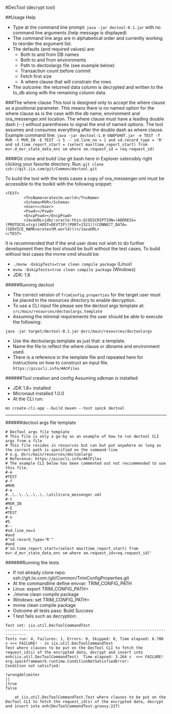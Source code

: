 #DecTool (decrypt tool)

##Usage Help
* Type at the command line prompt: `java -jar dectool-0.1.jar`
with no command line arguments (help message is displayed)
* The command line args are in alphabetical order and currently working to reorder the argument list.
* The defaults (and required values) are:
  * Both to and from DB names
  * Both to and from environments
  * Path to dectoolargs file (see example below)
  * Transaction count before commit
  * Fetch first size
  * A where clause that will constrain the rows
 * The outcome: the returned data column is decrypted and written to the to_db along with the remaining column data.
 
###The where clause
 This tool is designed only to accept the where clause as a positional parameter.
 This means there is no named option for the where clause as is the case with the db name, environment and ora_messenger.xml location.
 The where clause must have a leading double dash (--) without parentheses to signal the end of named options.
 The tool assumes and consumes everything after the double dash as where clause.
 Example command line:
 `java -jar dectool-1.0-SNAPSHOT.jar -e TEST -f MVR -t MVR_IN -E TEST -s 5 -- sd.line_no = 1 and sd.record_type = 'R' and sd.time_report_start = (select max(time_report_start) from mvr.d_mvr_state_data_enc sm where sm.request_id = req.request_id)
`
 
####Git clone and build
 Use git bash here in Explorer ostensibly right clicking your favorite directory.
 Run: `git clone ssh://git.iix.com/git/Common/dectool.git`
 
 To build the tool with the tests cases a copy of ora_messenger.xml must be accessible to the toolkit with the following snippet:
 ```
 <TEST>
         <TnsName>oratestm.world</TnsName>
         <Schema>MVR</Schema>
         <User></User>
         <Pswd></Pswd>
         <EncpPswd></EncpPswd>
         <JavaURL>jdbc:oracle:thin:@(DESCRIPTION=(ADDRESS=(PROTOCOL=tcp)(HOST=DEVTIP)(PORT=1521))(CONNECT_DATA=(SERVICE_NAME=oratestM.world)))</JavaURL>
 </TEST>
 ```
 It is recommended that if the end user does not wish to do further development then the tool should be built without the test cases.
 To build without test cases the mvnw cmd should be:
* `./mvnw -DskipTests=true clean compile package` (Linux)
* `mvnw -DskipTests=true clean compile package` (Windows)
* JDK: 1.8
 
#####Running dectool
 * The correct version of `TrimConfig.properties` for the target user must be placed in the resources directory to enable decryption.
 * To use a CLI input file please see the dectool args template at: `src/main/resources/dectoolargs.template`
 * Assuming the minimal requirements the user should be able to execute the following:
 
 `java -jar target/dectool-0.1.jar @src/main/resources/dectoolargs`
 * Use the dectoolargs.template as just that: a template.
 * Name the file to reflect the where clause or dbname and environment used.
 * There is a reference in the template file and repeated here for instructions on how to construct an input file.
 `https://picocli.info/#AtFiles`
 
 ######Tool creation and config
 Assuming sdkman is installed:
 * JDK 1.8+ installed
 * Micronaut installed 1.0.0
 * At the CLI run:
 
 `mn create-cli-app --build maven --test spock dectool`
 
 ---
 
 ######dectool args file template
 ```
 # DecTool args file template
 # This file is only a go-by as an example of how to run dectool CLI args from a file
 # This file resides in resources but can but put anywhere as long as the correct path is specified on the command-line
 # e.g. @src/main/resources/dectoolargs
 # Reference: https://picocli.info/#AtFiles
 # The example CLI below has been commented out not reccommended to use this file.
 #-e
 #TEST
 #-f
 #MVR
 #-o
 #..\..\..\..\..\..\utils\ora_messenger.xml
 #-t
 #MVR_IN
 #-E
 #TEST
 #-s
 #5
 #--
 #sd.line_no=1
 #and
 #"sd.record_type='R'"
 #and
 #'sd.time_report_start=(select max(time_report_start) from mvr.d_mvr_state_data_enc sm where sm.request_id=req.request_id)'
```

######Running the tests
* If not already clone repo: ssh://git.iix.com:/git/Common/TrimConfigProperties.git
* At the commandline define envvar: TRIM_CONFIG_PATH
* Linux: export TRIM_CONFIG_PATH=<path-to-cloned-TrimConfig>
* ./mvnw clean compile package
* Windows: set TRIM_CONFIG_PATH=<path-to-cloned-TrimConfig> 
* mvnw clean compile package
* Outcome all tests pass: Build Success
* 1 test fails such as decryption:

```
Test set: iix.util.DecToolCommandTest
-------------------------------------------------------------------------------
Tests run: 4, Failures: 1, Errors: 0, Skipped: 0, Time elapsed: 6.788 s <<< FAILURE! - in iix.util.DecToolCommandTest
Test where clauses to be put on the DecTool CLI to fetch the request_id(s) of the encrypted data, decrypt and insert into enh(iix.util.DecToolCommandTest)  Time elapsed: 3.264 s  <<< FAILURE!
org.spockframework.runtime.ConditionNotSatisfiedError: 
Condition not satisfied:

!wrongdelimiter
||
|true
false

	at iix.util.DecToolCommandTest.Test where clauses to be put on the DecTool CLI to fetch the request_id(s) of the encrypted data, decrypt and insert into enh(DecToolCommandTest.groovy:227)
```